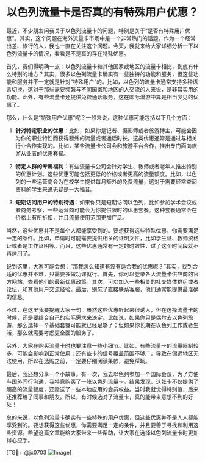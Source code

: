 # 以色列流量卡是否真的有特殊用户优惠？

最近，不少朋友问我关于以色列流量卡的问题，特别是关于“是否有特殊用户优惠”。其实，这个问题在海外流量卡市场中是一个非常热门的话题。作为一个经常出差、旅行的人，我也一直在关注这个问题。今天，我就来给大家详细分析一下以色列流量卡的情况，看看是不是真的存在特殊优惠。

首先，我们得明确一点：以色列流量卡和其他国家或地区的流量卡相比，到底有什么特别的地方？其实，很多以色列流量卡确实有一些独特的功能和服务，但这些功能和服务并不一定就是针对“特殊用户”的。比如，以色列的流量卡通常支持多种语言切换，这对于那些需要频繁与不同国家和地区的人交流的人来说，是非常实用的功能。此外，有些流量卡还提供免费通话服务，这在国际漫游中算是相当少见的优惠了。

那么，什么是“特殊用户优惠”呢？一般来说，这种优惠可能包括以下几个方面：

1. **针对特定职业的优惠**：比如，如果你是记者、摄影师或者旅游博主，可能会因为你的职业特性而获得额外的流量或者通话时长。这类优惠通常是通过与相关行业合作实现的。比如，某些流量卡公司会和旅游平台合作，推出专门面向旅游从业者的优惠套餐。

2. **特定人群的专属福利**：有些流量卡公司会针对学生、教师或者老年人推出特别的优惠计划。这些优惠可能包括更低的价格或者更高的流量额度。比如，以色列的一些运营商会为在校学生提供每月额外的免费流量，这对于需要经常查阅资料的学生来说无疑是一大福音。

3. **短期访问用户的特别待遇**：如果你只是短期访问以色列，比如参加学术会议或者商务考察，一些运营商可能会为你提供限时的优惠套餐。这种套餐通常会在价格上有所折扣，并且流量使用范围更加广泛。

当然，这些优惠并不是每个人都能享受到的。要想获得这些特殊优惠，你需要满足一定的条件。比如，申请时可能需要提供相关的证明文件，比如学生证、教师资格证或者是工作证明等。而且，这些优惠通常有一定的时效性，过了这个时间段就不再适用了。

说到这里，大家可能会想：“那我怎么知道有没有适合我的优惠呢？”其实，找到合适的优惠并不难，只需要多做功课就行。首先，你可以登录各大流量卡供应商的官方网站，查看他们的最新优惠政策。其次，可以加入一些相关的社交媒体群组或者论坛，和其他用户交流经验。最后，别忘了直接联系客服，他们通常能提供最准确的信息。

不过，在这里我要提醒大家一句：虽然这些优惠听起来很诱人，但在选择流量卡的时候，还是要结合自己的实际需求来决定。比如说，如果你只是偶尔去以色列旅游，那么选择一个基础套餐可能就已经足够了；但如果你长期在以色列工作或者生活，那么就需要考虑更全面的服务了。

另外，大家在购买流量卡时也要注意一些小细节。比如，有些流量卡的流量限制较多，可能会影响到正常使用；还有些卡的信号覆盖范围不够广，导致在偏远地区无法使用。所以在选购之前，一定要仔细阅读条款，避免踩坑。

最后，我还想分享一个小故事。有一次，我去以色列参加一个国际会议，为了方便与国外同行沟通，我特意购买了一张以色列流量卡。结果发现，这张卡不仅提供了超高的流量额度，还赠送了一些本地应用的会员权益。当时我就觉得特别值，后来还推荐给了同事和朋友。所以，有时候选对了流量卡，真的能带来意想不到的好处！

总的来说，以色列流量卡确实有一些特殊的用户优惠，但这些优惠并不是人人都能享受到的。要想获得这些优惠，你需要满足一定的条件，并且要善于寻找和利用这些资源。希望这篇文章能给大家带来一些帮助，让大家在选择以色列流量卡时更加得心应手。

[TG💪+ @jx0703 ![Image](https://github.com/user-attachments/assets/dbca1d08-cadb-493c-b0ec-ad6f7a83f270)]